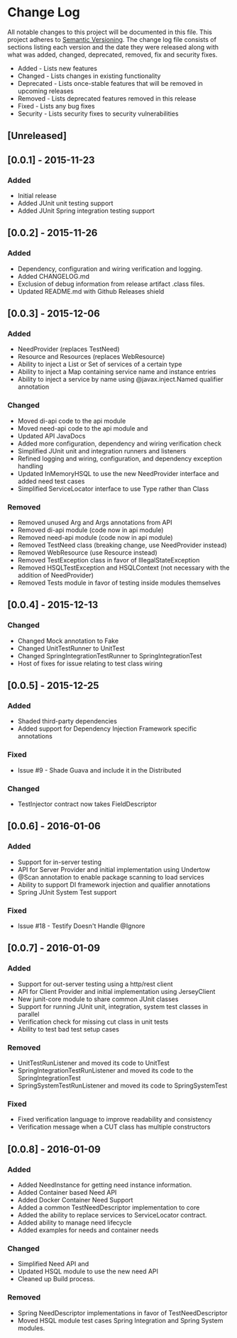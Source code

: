 # Change Log
All notable changes to this project will be documented in this file. This project
adheres to [Semantic Versioning](http://semver.org/). The change log file consists
of sections listing each version and the date they were released along with what
was added, changed, deprecated, removed, fix and security fixes.

- Added - Lists new features
- Changed - Lists changes in existing functionality
- Deprecated -  Lists once-stable features that will be removed in upcoming releases
- Removed - Lists deprecated features removed in this release
- Fixed - Lists any bug fixes
- Security - Lists security fixes to security vulnerabilities

## [Unreleased]

## [0.0.1] - 2015-11-23
### Added
- Initial release
- Added JUnit unit testing support
- Added JUnit Spring integration testing support

## [0.0.2] - 2015-11-26
### Added
- Dependency, configuration and wiring verification and logging.
- Added CHANGELOG.md
- Exclusion of debug information from release artifact .class files.
- Updated README.md with Github Releases shield

## [0.0.3] - 2015-12-06
### Added
- NeedProvider (replaces TestNeed)
- Resource and Resources (replaces WebResource)
- Ability to inject a List or Set of services of a certain type
- Ability to inject a Map containing service name and instance entries
- Ability to inject a service by name using @javax.inject.Named qualifier annotation

### Changed
- Moved di-api code to the api module
- Moved need-api code to the api module and
- Updated API JavaDocs
- Added more configuration, dependency and wiring verification check
- Simplified JUnit unit and integration runners and listeners
- Refined logging and wiring, configuration, and dependency exception handling
- Updated InMemoryHSQL to use the new NeedProvider interface and added need test cases
- Simplified ServiceLocator interface to use Type rather than Class

### Removed
- Removed unused Arg and Args annotations from API
- Removed di-api module (code now in api module)
- Removed need-api module (code now in api module)
- Removed TestNeed class (breaking change, use NeedProvider instead)
- Removed WebResource (use Resource instead)
- Removed TestException class in favor of IllegalStateException
- Removed HSQLTestException and HSQLContext (not necessary with the addition of NeedProvider)
- Removed Tests module in favor of testing inside modules themselves

## [0.0.4] - 2015-12-13
### Changed
- Changed Mock annotation to Fake
- Changed UnitTestRunner to UnitTest
- Changed SpringIntegrationTestRunner to SpringIntegrationTest
- Host of fixes for issue relating to test class wiring

## [0.0.5] - 2015-12-25
### Added
- Shaded third-party dependencies
- Added support for Dependency Injection Framework specific annotations

### Fixed
 - Issue #9 - Shade Guava and include it in the Distributed

### Changed
- TestInjector contract now takes FieldDescriptor

## [0.0.6] - 2016-01-06
### Added
- Support for in-server testing
- API for Server Provider and initial implementation using Undertow
- @Scan annotation to enable package scanning to load services
- Ability to support DI framework injection and qualifier annotations
- Spring JUnit System Test support

### Fixed
- Issue #18 - Testify Doesn't Handle @Ignore

## [0.0.7] - 2016-01-09
### Added
- Support for out-server testing using a http/rest client
- API for Client Provider and initial implementation using JerseyClient
- New junit-core module to share common JUnit classes
- Support for running JUnit unit, integration, system test classes in parallel
- Verification check for missing cut class in unit tests
- Ability to test bad test setup cases

### Removed
- UnitTestRunListener and moved its code to UnitTest
- SpringIntegrationTestRunListener and moved its code to the SpringIntegrationTest
- SpringSystemTestRunListener and moved its code to SpringSystemTest

### Fixed
- Fixed verification language to improve readability and consistency
- Verification message when a CUT class has multiple constructors

## [0.0.8] - 2016-01-09
### Added
- Added NeedInstance for getting need instance information.
- Added Container based Need API
- Added Docker Container Need Support
- Added a common TestNeedDescriptor implementation to core
- Added the ability to replace services to ServiceLocator contract.
- Added ability to manage need lifecycle
- Added examples for needs and container needs

### Changed
- Simplified Need API and
- Updated HSQL module to use the new need API
- Cleaned up Build process.

### Removed
- Spring NeedDescriptor implementations in favor of TestNeedDescriptor
- Moved HSQL module test cases Spring Integration and Spring System modules.
